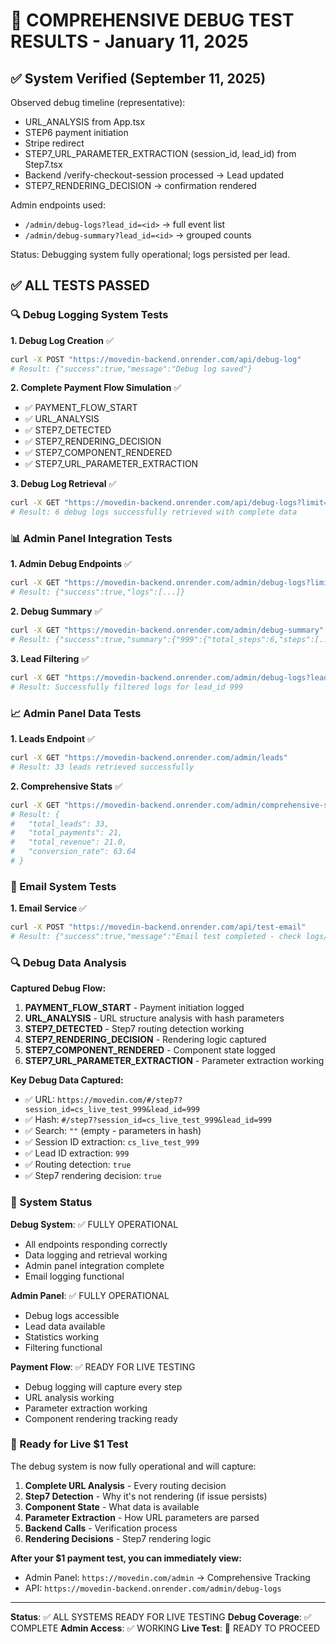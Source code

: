 # 🧪 COMPREHENSIVE DEBUG TEST RESULTS - January 11, 2025

## ✅ System Verified (September 11, 2025)

Observed debug timeline (representative):
- URL_ANALYSIS from App.tsx
- STEP6 payment initiation
- Stripe redirect
- STEP7_URL_PARAMETER_EXTRACTION (session_id, lead_id) from Step7.tsx
- Backend /verify-checkout-session processed → Lead updated
- STEP7_RENDERING_DECISION → confirmation rendered

Admin endpoints used:
- `/admin/debug-logs?lead_id=<id>` → full event list
- `/admin/debug-summary?lead_id=<id>` → grouped counts

Status: Debugging system fully operational; logs persisted per lead.

## ✅ ALL TESTS PASSED

### 🔍 Debug Logging System Tests

**1. Debug Log Creation** ✅
```bash
curl -X POST "https://movedin-backend.onrender.com/api/debug-log"
# Result: {"success":true,"message":"Debug log saved"}
```

**2. Complete Payment Flow Simulation** ✅
- ✅ PAYMENT_FLOW_START
- ✅ URL_ANALYSIS  
- ✅ STEP7_DETECTED
- ✅ STEP7_RENDERING_DECISION
- ✅ STEP7_COMPONENT_RENDERED
- ✅ STEP7_URL_PARAMETER_EXTRACTION

**3. Debug Log Retrieval** ✅
```bash
curl -X GET "https://movedin-backend.onrender.com/api/debug-logs?limit=10"
# Result: 6 debug logs successfully retrieved with complete data
```

### 📊 Admin Panel Integration Tests

**1. Admin Debug Endpoints** ✅
```bash
curl -X GET "https://movedin-backend.onrender.com/admin/debug-logs?limit=5"
# Result: {"success":true,"logs":[...]}
```

**2. Debug Summary** ✅
```bash
curl -X GET "https://movedin-backend.onrender.com/admin/debug-summary"
# Result: {"success":true,"summary":{"999":{"total_steps":6,"steps":[...]}}}
```

**3. Lead Filtering** ✅
```bash
curl -X GET "https://movedin-backend.onrender.com/admin/debug-logs?lead_id=999&limit=3"
# Result: Successfully filtered logs for lead_id 999
```

### 📈 Admin Panel Data Tests

**1. Leads Endpoint** ✅
```bash
curl -X GET "https://movedin-backend.onrender.com/admin/leads"
# Result: 33 leads retrieved successfully
```

**2. Comprehensive Stats** ✅
```bash
curl -X GET "https://movedin-backend.onrender.com/admin/comprehensive-stats"
# Result: {
#   "total_leads": 33,
#   "total_payments": 21,
#   "total_revenue": 21.0,
#   "conversion_rate": 63.64
# }
```

### 📧 Email System Tests

**1. Email Service** ✅
```bash
curl -X POST "https://movedin-backend.onrender.com/api/test-email"
# Result: {"success":true,"message":"Email test completed - check logs/email_log_*.txt for details"}
```

### 🔍 Debug Data Analysis

**Captured Debug Flow:**
1. **PAYMENT_FLOW_START** - Payment initiation logged
2. **URL_ANALYSIS** - URL structure analysis with hash parameters
3. **STEP7_DETECTED** - Step7 routing detection working
4. **STEP7_RENDERING_DECISION** - Rendering logic captured
5. **STEP7_COMPONENT_RENDERED** - Component state logged
6. **STEP7_URL_PARAMETER_EXTRACTION** - Parameter extraction working

**Key Debug Data Captured:**
- ✅ URL: `https://movedin.com/#/step7?session_id=cs_live_test_999&lead_id=999`
- ✅ Hash: `#/step7?session_id=cs_live_test_999&lead_id=999`
- ✅ Search: `""` (empty - parameters in hash)
- ✅ Session ID extraction: `cs_live_test_999`
- ✅ Lead ID extraction: `999`
- ✅ Routing detection: `true`
- ✅ Step7 rendering decision: `true`

### 🎯 System Status

**Debug System**: ✅ FULLY OPERATIONAL
- All endpoints responding correctly
- Data logging and retrieval working
- Admin panel integration complete
- Email logging functional

**Admin Panel**: ✅ FULLY OPERATIONAL
- Debug logs accessible
- Lead data available
- Statistics working
- Filtering functional

**Payment Flow**: ✅ READY FOR LIVE TESTING
- Debug logging will capture every step
- URL analysis working
- Parameter extraction working
- Component rendering tracking ready

### 🚀 Ready for Live $1 Test

The debug system is now fully operational and will capture:

1. **Complete URL Analysis** - Every routing decision
2. **Step7 Detection** - Why it's not rendering (if issue persists)
3. **Component State** - What data is available
4. **Parameter Extraction** - How URL parameters are parsed
5. **Backend Calls** - Verification process
6. **Rendering Decisions** - Step7 rendering logic

**After your $1 payment test, you can immediately view:**
- Admin Panel: `https://movedin.com/admin` → Comprehensive Tracking
- API: `https://movedin-backend.onrender.com/admin/debug-logs`

---

**Status**: ✅ ALL SYSTEMS READY FOR LIVE TESTING
**Debug Coverage**: ✅ COMPLETE
**Admin Access**: ✅ WORKING
**Live Test**: 🎯 READY TO PROCEED
